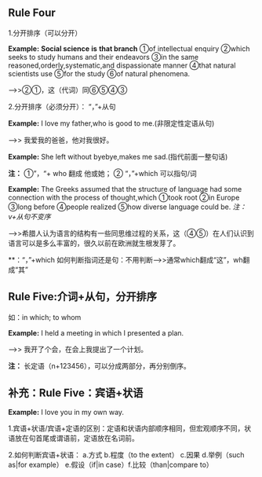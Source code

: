 ## Rule Four

1.分开排序（可以分开）

**Example:** **Social science**  **is**  **that branch** ①of intellectual enquiry ②which seeks to study humans and their endeavors ③in the same reasoned,orderly,systematic,and dispassionate manner ④that natural scientists use ⑤for the study ⑥of natural phenomena.

--&gt;&gt;②①，这（代词）同⑥⑤④③

2.分开排序（必须分开）： “，”+从句

**Example:** I love my father,who is good to me.(非限定性定语从句)

--&gt;&gt; 我爱我的爸爸，他对我很好。

**Example:** She left without byebye,makes me sad.(指代前面一整句话)

**注：** ①”，“+ who 翻成 他或她； ② “，”+which 可以指句/词

**Example:** The Greeks assumed that the structure of language had some connection with the process of thought,which ①took root ②in Europe ③long before ④people realized ⑤how diverse language could be.
_注：v+从句不变序_

--&gt;&gt;希腊人认为语言的结构有一些同思维过程的关系，这（④⑤）在人们认识到语言可以是多么丰富的，很久以前在欧洲就生根发芽了。

**：“，”+which 如何判断指词还是句：不用判断--&gt;&gt;通常which翻成“这”，wh翻成“其”

## Rule Five:介词+从句，分开排序

如：in which; to whom

**Example:** I held a meeting in which I presented a plan.

--&gt;&gt; 我开了个会，在会上我提出了一个计划。

**注：** 长定语（n+123456），可以分成两部分，再分别倒序。

## 补充：Rule Five：宾语+状语

**Example:** I love you in my own way.

1.宾语+状语/宾语+定语的区别：定语和状语内部顺序相同，但宏观顺序不同，状语放在句首尾或谓语前，定语放在名词前。

2.如何判断宾语+状语：
a.方式  b.程度（to the extent） c.因果 d.举例（such as|for example） e.假设（if|in case）f.比较（than|compare to）